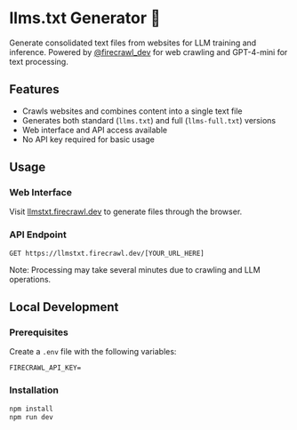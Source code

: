 # llms.txt Generator 🚀

Generate consolidated text files from websites for LLM training and inference. Powered by [@firecrawl_dev](https://twitter.com/firecrawl_dev) for web crawling and GPT-4-mini for text processing.

## Features
- Crawls websites and combines content into a single text file
- Generates both standard (`llms.txt`) and full (`llms-full.txt`) versions
- Web interface and API access available
- No API key required for basic usage

## Usage

### Web Interface
Visit [llmstxt.firecrawl.dev](https://llmstxt.firecrawl.dev) to generate files through the browser.

### API Endpoint
```
GET https://llmstxt.firecrawl.dev/[YOUR_URL_HERE]
```

Note: Processing may take several minutes due to crawling and LLM operations.

## Local Development

### Prerequisites
Create a `.env` file with the following variables:
```
FIRECRAWL_API_KEY=
```

### Installation
```bash
npm install
npm run dev
```
